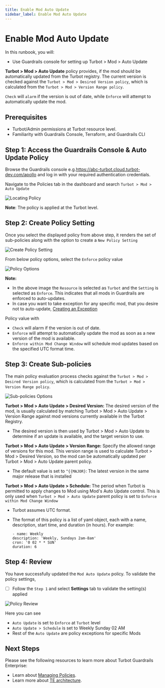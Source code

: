 ```yaml
---
title: Enable Mod Auto Update
sidebar_label: Enable Mod Auto Update
---
```


# Enable Mod Auto Update

In this runbook, you will:

- Use Guardrails console for setting up Turbot > Mod > Auto Update

**Turbot > Mod > Auto Update**  policy provides, if the mod should be automatically updated from the Turbot registry. The current version is checked against the `Turbot > Mod > Desired Version policy`, which is calculated from the `Turbot > Mod > Version Range policy`.

`Check` will `alarm` if the version is out of date, while `Enforce` will attempt to automatically update the mod.

## Prerequisites

- Turbot/Admin permissions at Turbot resource level.
- Familiarity with Guardrails Console, Terraform, and Guardrails CLI

## Step 1: Access the Guardrails Console & Auto Update Policy

Browse the Guardrails console e.g.https://abc-turbot.cloud.turbot-dev.com/apollo and log in with your required authentication credentials.

Navigate to the Policies tab in the dashboard and search `Turbot > Mod > Auto Update`

![Locating Policy](/images/docs/guardrails/runbooks/configuring-guardrails/auto-mod-update/guardrails-policy-search.png)

**Note**: The policy is applied at the Turbot level.

## Step 2: Create Policy Setting

Once you select the displayed policy from above step, it renders the set of sub-policies along with the option to create a `New Policy Setting`

![Create Policy Setting](/images/docs/guardrails/runbooks/configuring-guardrails/auto-mod-update/guardrails-create-new-policy-settings.png)

From below policy options, select the `Enforce` policy value

![Policy Options](/images/docs/guardrails/runbooks/configuring-guardrails/auto-mod-update/guardrails-create-autoupdate-options.png)

**Note:**
- In the above image the `Resource` is selected as `Turbot` and the `Setting` is selected as `Enforce`. This indicates that all mods in Guardrails are enforced to auto-updates.
- In case you want to take exception for any specific mod, that you desire not to auto-update, [Creating an Exception](https://turbot.com/guardrails/docs/guides/managing-policies#creating-an-exception)

Policy value with

- `Check` will alarm if the version is out of date.
- `Enforce` will attempt to automatically update the mod as soon as a new version of the mod is available.
- `Enforce within Mod Change Window` will schedule mod updates based on the specified UTC format time.

## Step 3: Create Sub-policies

The main policy evaluation process checks against the `Turbot > Mod > Desired Version policy`, which is calculated from the `Turbot > Mod > Version Range policy`.

![Sub-policies Options](/images/docs/guardrails/runbooks/configuring-guardrails/auto-mod-update/guardrails-create-autoupdate-policies.png)

**Turbot > Mod > Auto Update > Desired Version:** The desired version of the mod, is usually calculated by matching Turbot > Mod > Auto Update > Version Range against mod versions currently available in the Turbot Registry.
  - The desired version is then used by Turbot > Mod > Auto Update to determine if an update is available, and the target version to use.


**Turbot > Mod > Auto Update > Version Range:** Specify the allowed range of versions for this mod. This version range is used to calculate Turbot > Mod > Desired Version, so the mod can be automatically updated per Turbot > Mod > Auto Update parent policy.

  - The default value is set to `^{{MAJOR}`: The latest version in the same major release that is installed

**Turbot > Mod > Auto Update > Schedule:** The period when Turbot is permitted to apply changes to Mod using Mod's Auto Update control. This is only used when `Turbot > Mod > Auto Update` parent policy is set to `Enforce within Mod Change Window`

  - Turbot assumes UTC format.
  - The format of this policy is a list of yaml object, each with a name, description, start time, and duration (in hours). For example:

    ```
    - name: Weekly
    description: 'Weekly, Sundays 2am-8am'
    cron: '0 02 * * SUN'
    duration: 6
    ```

## Step 4: Review

You have successfully updated the `Mod Auto Update` policy. To validate the policy settings,

- [ ] Follow the `Step 1` and select **Settings** tab to validate the setting(s) applied

![Policy Review](/images/docs/guardrails/runbooks/configuring-guardrails/auto-mod-update/guardrails-autoupdate-policy-settings-review.png)

Here you can see

- `Auto Update` is set to `Enforce` at `Turbot` level
- `Auto Update > Schedule` is set to Weekly Sunday 02 AM
- Rest of the `Auto Update` are policy exceptions for specific Mods

## Next Steps

Please see the following resources to learn more about Turbot Guardrails Enterprise:

- Learn about [Managing Policies](https://turbot.com/guardrails/docs/guides/managing-policies#managing-policies).
- Learn more about [TE architecture](https://turbot.com/guardrails/docs/enterprise/architecture).


